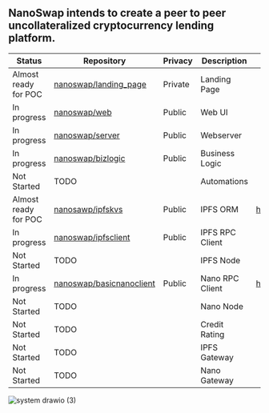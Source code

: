 ## NanoSwap intends to create a peer to peer uncollateralized cryptocurrency lending platform.

| Status      | Repository      | Privacy | Description | Documentation | Releases |
| ----------- | ----------- | ----------- | ----------- | ----------- | ----------- |
| Almost ready for POC | [nanoswap/landing_page](https://github.com/nanoswap/landing_page)      | Private       | Landing Page       | | |
| In progress | [nanoswap/web](https://github.com/nanoswap/web)   | Public        | Web UI       | | |
| In progress | [nanoswap/server](https://github.com/nanoswap/server)   | Public        | Webserver      | | |
| In progress | [nanoswap/bizlogic](https://github.com/nanoswap/bizlogic)   | Public        | Business Logic      | | |
| Not Started | TODO   |         | Automations      | | |
| Almost ready for POC | [nanosawp/ipfskvs](https://github.com/nanoswap/ipfskvs)   | Public        | IPFS ORM     | https://ipfs-kvs.readthedocs.io/ | https://pypi.org/project/ipfskvs/ |
| In progress | [nanoswap/ipfsclient](https://github.com/nanoswap/ipfsclient)   | Public        | IPFS RPC Client     | | |
| Not Started | TODO   |         | IPFS Node     | | |
| In progress | [nanoswap/basicnanoclient](https://github.com/nanoswap/basicnanoclient)   | Public        | Nano RPC Client     | https://basicnanoclient.readthedocs.io/en/latest/ | https://pypi.org/project/basicnanoclient/ |
| Not Started | TODO   |         | Nano Node     | | |
| Not Started | TODO   |         | Credit Rating     | | |
| Not Started | TODO   |         | IPFS Gateway     | | |
| Not Started | TODO   |         | Nano Gateway     | | |


![system drawio (3)](https://user-images.githubusercontent.com/5047455/233403068-ab60ef0e-687c-41b2-ac97-9823d1d0f454.png)
